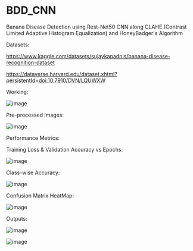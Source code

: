 # BDD_CNN
Banana Disease Detection using Rest-Net50 CNN along CLAHE (Contrast Limited Adaptive Histogram Equalization) and HoneyBadger's Algorithm

Datasets:

https://www.kaggle.com/datasets/sujaykapadnis/banana-disease-recognition-dataset

https://dataverse.harvard.edu/dataset.xhtml?persistentId=doi:10.7910/DVN/LQUWXW


Working:

![image](https://github.com/user-attachments/assets/e2235628-9393-4084-b807-5852ec7d1e03)


Pre-processed Images:

![image](https://github.com/user-attachments/assets/cddd1241-12ae-4bda-b173-0ca6607644b0)


Performance Metrics:

Training Loss & Validation Accuracy vs Epochs:

![image](https://github.com/user-attachments/assets/39ea1f89-eb3d-4877-a6bc-83cd4428b9ec)



Class-wise Accuracy:

![image](https://github.com/user-attachments/assets/799d2d84-0d97-4b95-8a79-25891aa2d19f)



Confusion Matrix HeatMap:

![image](https://github.com/user-attachments/assets/4ed26863-0d4c-403e-843c-b07dc43b7397)



Outputs:

![image](https://github.com/user-attachments/assets/b57ada93-04f7-4356-9a85-238e2e54b6af)


![image](https://github.com/user-attachments/assets/c45da6b8-84ef-4b52-9b63-cef8e7c4651c)






